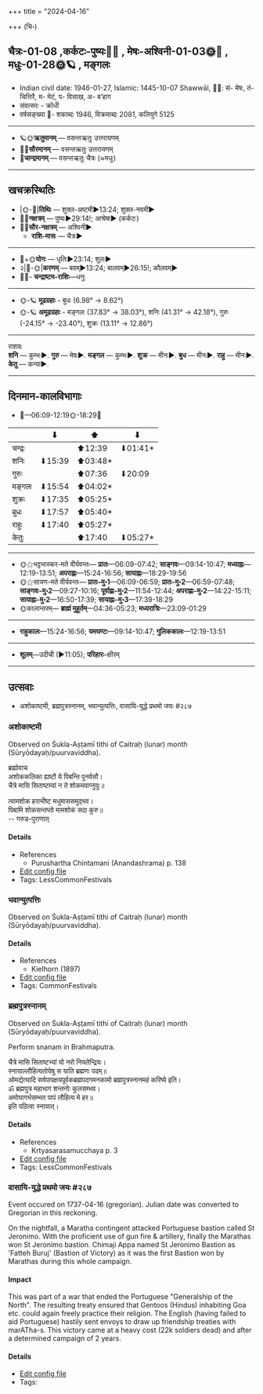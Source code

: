+++
title = "2024-04-16"

+++
(चि॰)
## चैत्रः-01-08  ,कर्कटः-पुष्यः🌛🌌  ,  मेषः-अश्विनी-01-03🌞🌌  ,  मधुः-01-28🌞🪐  , मङ्गलः
- Indian civil date: 1946-01-27, Islamic: 1445-10-07 Shawwāl, 🌌🌞: सं- मेषः, तं- चित्तिरै, म- मेटं, प- विसाख, अ- ब’हाग
- संवत्सरः - क्रोधी
- वर्षसङ्ख्या 🌛- शकाब्दः 1946, विक्रमाब्दः 2081, कलियुगे 5125
___________________
- 🪐🌞**ऋतुमानम्** — वसन्तऋतुः उत्तरायणम्
- 🌌🌞**सौरमानम्** — वसन्तऋतुः उत्तरायणम्
- 🌛**चान्द्रमानम्** — वसन्तऋतुः चैत्रः (≈मधुः)
___________________


## खचक्रस्थितिः
- |🌞-🌛|**तिथिः** — शुक्ल-अष्टमी►13:24; शुक्ल-नवमी►  
- 🌌🌛**नक्षत्रम्** — पुष्यः►29:14!; आश्रेषा► (कर्कटः)  
- 🌌🌞**सौर-नक्षत्रम्** — अश्विनी►  
  - **राशि-मासः** — चैत्रः► 
___________________
- 🌛+🌞**योगः** — धृतिः►23:14; शूलः►  
- २|🌛-🌞|**करणम्** — बवम्►13:24; बालवम्►26:15!; कौलवम्►  
- 🌌🌛- **चन्द्राष्टम-राशिः**—धनुः  
___________________
- 🌞-🪐 **मूढग्रहाः** - बुधः (6.98° → 8.62°)
- 🌞-🪐 **अमूढग्रहाः** - मङ्गलः (37.83° → 38.03°), शनिः (41.31° → 42.18°), गुरुः (-24.15° → -23.40°), शुक्रः (13.11° → 12.86°)
___________________
राशयः  
**शनि** — कुम्भः►. **गुरु** — मेषः►. **मङ्गल** — कुम्भः►. **शुक्र** — मीनः►. **बुध** — मीनः►. **राहु** — मीनः►. **केतु** — कन्या►. 
___________________


## दिनमान-कालविभागाः
- 🌅—06:09-12:19🌞-18:29🌇  

|      |⬇     |⬆     |⬇     |
|------|-----|-----|------|
|चन्द्रः|     |⬆12:39 |⬇01:41*|
|शनिः   |⬇15:39 |⬆03:48*|     |
|गुरुः  |     |⬆07:36 |⬇20:09 |
|मङ्गलः |⬇15:54 |⬆04:02*|     |
|शुक्रः |⬇17:35 |⬆05:25*|     |
|बुधः   |⬇17:57 |⬆05:40*|     |
|राहुः  |⬇17:40 |⬆05:27*|     |
|केतुः  |     |⬆17:40 |⬇05:27*|
___________________
- 🌞⚝भट्टभास्कर-मते वीर्यवन्तः— **प्रातः**—06:09-07:42; **साङ्गवः**—09:14-10:47; **मध्याह्नः**—12:19-13:51; **अपराह्णः**—15:24-16:56; **सायाह्नः**—18:29-19:56  
- 🌞⚝सायण-मते वीर्यवन्तः— **प्रातः-मु॰1**—06:09-06:59; **प्रातः-मु॰2**—06:59-07:48; **साङ्गवः-मु॰2**—09:27-10:16; **पूर्वाह्णः-मु॰2**—11:54-12:44; **अपराह्णः-मु॰2**—14:22-15:11; **सायाह्नः-मु॰2**—16:50-17:39; **सायाह्नः-मु॰3**—17:39-18:29  
- 🌞कालान्तरम्— **ब्राह्मं मुहूर्तम्**—04:36-05:23; **मध्यरात्रिः**—23:09-01:29  
___________________
- **राहुकालः**—15:24-16:56; **यमघण्टः**—09:14-10:47; **गुलिककालः**—12:19-13:51  
___________________
- **शूलम्**—उदीची (►11:05); **परिहारः**–क्षीरम्  
___________________

## उत्सवाः
- अशोकाष्टमी, ब्रह्मपुत्रस्नानम्, भवान्युत्पत्तिः, वासायि-युद्धे प्रथमो जयः #२८७
### अशोकाष्टमी

Observed on Śukla-Aṣṭamī tithi of Caitraḥ (lunar) month (Sūryōdayaḥ/puurvaviddha). 

ब्रह्मोवाच  
अशोककलिका ह्यष्टौ ये पिबन्ति पुनर्वसौ।  
चैत्रे मासि सिताष्टम्यां न ते शोकमवाप्नुयुः॥  
  
त्वामशोक हराभीष्ट  मधुमाससमुद्भव।  
पिबामि शोकसन्तप्तो मामशोकं सदा कुरु॥  
-- गरुड-पुराणात्



#### Details
- References
  - Purushartha Chintamani (Anandashrama) p. 138
- [Edit config file](https://github.com/jyotisham/adyatithi/blob/master/general/lunar_month/tithi/01/08/azOkASTamI.toml)
- Tags: LessCommonFestivals


### भवान्युत्पत्तिः

Observed on Śukla-Aṣṭamī tithi of Caitraḥ (lunar) month (Sūryōdayaḥ/puurvaviddha). 



#### Details
- References
  - Kielhorn (1897)
- [Edit config file](https://github.com/jyotisham/adyatithi/blob/master/general/lunar_month/tithi/01/08/bhavAnyutpattiH.toml)
- Tags: CommonFestivals


### ब्रह्मपुत्रस्नानम्

Observed on Śukla-Aṣṭamī tithi of Caitraḥ (lunar) month (Sūryōdayaḥ/puurvaviddha). 

Perform snanam in Brahmaputra.

चैत्रे मासि सिताष्टभ्यां यो नरो नियतेन्द्रियः।  
स्नायाल्लौहित्यतोयेषु स याति ब्रह्मणः पदम्॥  
ओमद्येत्यादि सर्वपापक्षयपूर्वकब्रह्मपदगमनकामो ब्रह्मपुत्रस्नानमहं करिष्ये इति।  
ॐ ब्रह्मपुत्र महाभाग शन्तनोः कुलसम्भव।  
अमोघागर्भसम्भत पापं लौहित्य मे हर॥  
इति पठित्वा स्नायात्।



#### Details
- References
  - Krtyasarasamucchaya p. 3
- [Edit config file](https://github.com/jyotisham/adyatithi/blob/master/general/lunar_month/tithi/01/08/brahmaputrasnAnam.toml)
- Tags: LessCommonFestivals


### वासायि-युद्धे प्रथमो जयः #२८७

Event occured on 1737-04-16 (gregorian). Julian date was converted to Gregorian in this reckoning. 

On the nightfall, a Maratha contingent attacked Portuguese bastion called St Jeronimo. With the proficient use of gun fire & artillery, finally the Marathas won St Jeronimo bastion. Chimaji Appa named St Jeronimo Bastion as 'Fatteh Buruj' (Bastion of Victory) as it was the first Bastion won by Marathas during this whole campaign.

#### Impact
This was part of a war that ended the Portuguese "Generalship of the North". The resulting treaty ensured that Gentoos (Hindus) inhabiting Goa etc. could again freely practice their religion. The English (having failed to aid Portuguese) hastily sent envoys to draw up friendship treaties with marATha-s. This victory came at a heavy cost (22k soldiers dead) and after a determined campaign of 2 years.

#### Details
- [Edit config file](https://github.com/jyotisham/adyatithi/blob/master/mahApuruSha/xatra-later/julian/day/04/05/vAsAy-yuddhe_prathamo_jayaH.toml)
- Tags: 


